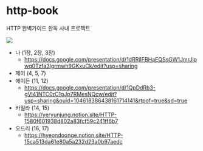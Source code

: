 # http-book

HTTP 완벽가이드 완독 사내 프로젝트 

![](https://contents.kyobobook.co.kr/sih/fit-in/400x0/pdt/9788966261208.jpg)

- 나 (1장, 2장, 3장)
  - https://docs.google.com/presentation/d/1dRRjIFBHaEQSsGW1JmrJlpwq0Tzfa3lgrmwh9GKxuCk/edit?usp=sharing  
- 제이 (4, 5, 7)
- 에이든 (11, 12)
  - https://docs.google.com/presentation/d/1QpDdRb3-gVl41NTC0rC1qJp7RMesNQcw/edit?usp=sharing&ouid=104618386438161714141&rtpof=true&sd=true
- 카일라 (14, 15)
  - https://yeryunjung.notion.site/HTTP-1580f601938d802a83fcf59c241ff6b7
- 오드리 (16, 17)
  - https://hyeondoonge.notion.site/HTTP-15ca513da61e80a5a232d23a0b97aedc
